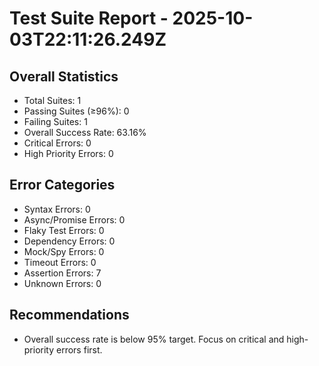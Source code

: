 # Test Suite Report - 2025-10-03T22:11:26.249Z

## Overall Statistics
- Total Suites: 1
- Passing Suites (≥96%): 0
- Failing Suites: 1
- Overall Success Rate: 63.16%
- Critical Errors: 0
- High Priority Errors: 0

## Error Categories
- Syntax Errors: 0
- Async/Promise Errors: 0
- Flaky Test Errors: 0
- Dependency Errors: 0
- Mock/Spy Errors: 0
- Timeout Errors: 0
- Assertion Errors: 7
- Unknown Errors: 0

## Recommendations
- Overall success rate is below 95% target. Focus on critical and high-priority errors first.



